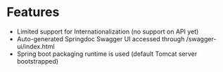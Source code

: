 # Features
* Limited support for Internationalization (no support on API yet)
* Auto-generated Springdoc Swagger UI accessed through /swagger-ui/index.html
* Spring boot packaging runtime is used (default Tomcat server bootstrapped)
